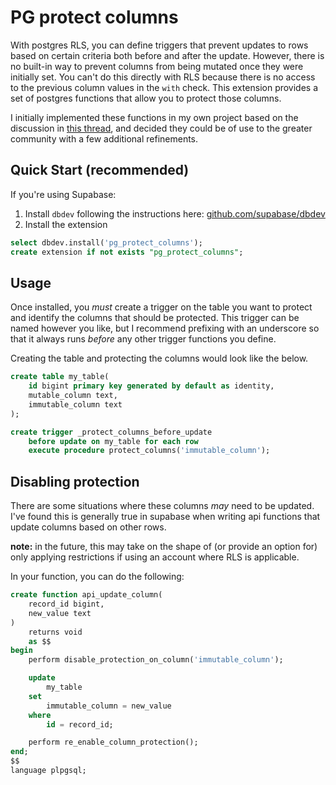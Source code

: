 # PG protect columns
With postgres RLS, you can define triggers that prevent updates to rows based on certain criteria both before and after the update. However, there is no built-in way to prevent columns from being mutated once they were initially set. You can't do this directly with RLS because there is no access to the previous column values in the `with` check. This extension provides a set of postgres functions that allow you to protect those columns.

I initially implemented these functions in my own project based on the discussion in [this thread](https://github.com/orgs/supabase/discussions/656#discussioncomment-5594653), and decided they could be of use to the greater community with a few additional refinements.

## Quick Start (recommended)
If you're using Supabase:

1) Install `dbdev` following the instructions here: [github.com/supabase/dbdev](https://github.com/supabase/dbdev)
2) Install the extension

```sql
select dbdev.install('pg_protect_columns');
create extension if not exists "pg_protect_columns";
```

## Usage
Once installed, you _must_ create a trigger on the table you want to protect and identify the columns that should be protected. This trigger can be named however you like, but I recommend prefixing with an underscore so that it always runs _before_ any other trigger functions you define.

Creating the table and protecting the columns would look like the below.

```sql
create table my_table(
	id bigint primary key generated by default as identity,
	mutable_column text,
	immutable_column text
);

create trigger _protect_columns_before_update
	before update on my_table for each row
	execute procedure protect_columns('immutable_column');
```

## Disabling protection
There are some situations where these columns _may_ need to be updated. I've found this is generally true in supabase when writing api functions that update columns based on other rows.

**note:** in the future, this may take on the shape of (or provide an option for) only applying restrictions if using an account where RLS is applicable.

In your function, you can do the following:

```sql
create function api_update_column(
	record_id bigint,
	new_value text
)
	returns void
	as $$
begin
	perform disable_protection_on_column('immutable_column');

	update
		my_table
	set
		immutable_column = new_value
	where
		id = record_id;

	perform re_enable_column_protection();
end;
$$
language plpgsql;
```
